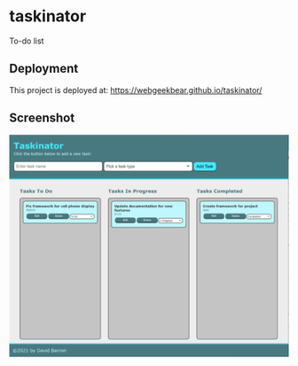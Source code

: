 # taskinator
To-do list

## Deployment
This project is deployed at: https://webgeekbear.github.io/taskinator/

## Screenshot
![screenshot](./assets/images/taskinator.png)
